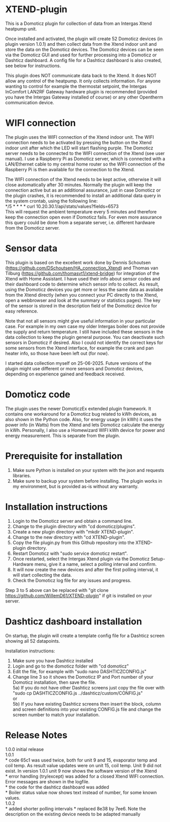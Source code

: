 # XTEND-plugin

This is a Domoticz plugin for collection of data from an Intergas Xtend heatpump unit.

Once installed and activated, the plugin will create 52 Domoticz devices (in plugin version 1.0.1) and then collect data from the Xtend indoor unit and store the data on the Domoticz devices. The Domoticz devices can be seen via the Domoticz GUI and used for further processing into a Domoticz or Dashticz dashboard. A config file for a Dashticz dashboard is also created, see below for instructions.

This plugin does NOT communicate data back to the Xtend. It does NOT allow any control of the heatpump. It only collects information. For anyone wanting to control for example the thermostat setpoint, the Intergas InComfort LAN2RF Gateway hardware plugin is recommended (provided you have the Intergas Gateway installed of course) or any other Opentherm communication device.

# WIFI connection

The plugin uses the WIFI connection of the Xtend indoor unit. The WIFI connection needs to be activated by pressing the button on the Xtend indoor unit after which the LED will start flashing purple. The Domoticz server needs to be connected to the WIFI connection of the Xtend (see user manual). I use a Raspberry Pi as Domoticz server, which is connected with a LAN/Ethernet cable to my central home router so the WIFI connection of the Raspberry Pi is then available for the connection to the Xtend.

The WIFI connection of the Xtend needs to be kept active, otherwise it will close automatically after 30 minutes. Normally the plugin will keep the connection active but as an additional assurance, just in case Domoticz or the plugin crashes, it is recommended to install an additional data query in the system crontab, using the following line:<br/>
*/5 * * * * curl 10.20.30.1/api/stats/values?fields=6573<br/>
This will request the ambient temperature every 5 minutes and therefore keep the connection open even if Domoticz fails. For even more assurance this query could be done from a separate server, i.e. different hardware from the Domoticz server.

# Sensor data 

This plugin is based on the excellent work done by Dennis Schoutsen (https://github.com/DSchoutsen/HA_connection_Xtend) and Thomas van Tilburg (https://github.com/thomasvt1/xtend-bridge) for integration of the Xtend with Home Assistant. I have used their info about sensor codes and their dashboard code to determine which sensor info to collect. As result, using the Domoticz devices you get more or less the same data as availabe from the Xtend directly (when you connect your PC directly to the Xtend, open a webbrowser and look at the summary or statistics pages). The key of the sensor is stored in the description field of the Domoticz device for easy reference.

Note that not all sensors might give useful information in your particular case. For example in my own case my older Intergas boiler does not provide the supply and return temperature. I still have included these sensors in the data collection to keep the plugin general purpose. You can deactivate such sensors in Domoticz if desired. Also I could not identify the correct keys for some sensors from the Xtend interface, for example the crank and pan heater info, so those have been left out (for now).

I started data collection myself on 25-06-2025. Future versions of the plugin might use different or more sensors and Domoticz devices, depending on experience gained and feedback received.

# Domoticz code

The plugin uses the newer DomoticzEx extended plugin framework. It contains one workaround for a Domoticz bug related to kWh devices, as also shown in the Python code. Also, for energy usage (in kWh) it uses the power info (in Watts) from the Xtend and lets Domoticz calculate the energy in kWh. Personally, I also use a Homewizard WIFI kWh device for power and energy measurement. This is separate from the plugin.

# Prerequisite for installation 

1) Make sure Python is installed on your system with the json and requests libraries. 
2) Make sure to backup your system before installing. The plugin works in my environment, but is provided as-is without any warranty.

# Installation instructions

1) Login to the Domoticz server and obtain a command line.
2) Change to the plugin directory with "cd domoticz/plugins".
3) Create a new plugin directory with "mkdir XTEND-plugin".
4) Change to the new directory with "cd XTEND-plugin".
5) Copy the file plugin.py from this Github repository into the XTEND-plugin directory.
6) Restart Domoticz with "sudo service domoticz restart".
7) Once restarted, select the Intergas Xtend plugin via the Domoticz Setup-Hardware menu, give it a name, select a polling interval and confirm.
8) It will now create the new devices and after the first polling interval, it will start collecting the data.
9) Check the Domoticz log file for any issues and progress. 

Step 3 to 5 above can be replaced with "git clone https://github.com/WillemD61/XTEND-plugin" if git is installed on your server.

# Dashticz dashboard installation

On startup, the plugin will create a template config file for a Dashticz screen showing all 52 datapoints.

Installation instructions:
1) Make sure you have Dashticz installed
2) Login and go to the domoticz folder with "cd domoticz"
3) Edit the file, for example with "sudo nano DASHTICZCONFIG.js"
4) Change line 3 so it shows the Domoticz IP and Port number of your Domoticz installation, then save the file.</br>
5a) If you do not have other Dashticz screens just copy the file over with "sudo cp DASHTICZCONFIG.js ../dashticz/custom/CONFIG.js"</br>
or</br>
5b) If you have existing Dashticz screens then insert the block, column and screen definitions into your existing CONFIG.js file and change the screen number to match your installation.</br>

# Release Notes

1.0.0 initial release</br>
1.0.1 </br>
     * code 65c1 was used twice, both for unit 9 and 15, evaporator temp and coil temp. As result value updates were on unit 15, coil temp. Unit 9 did not exist. In version 1.0.1 unit 9 now shows the software version of the Xtend</br>
     * error handling (try/except) was added for a closed Xtend WIFI connection. Error messages are shown in the logfile.</br>
     * the code for the dashticz dashboard was added</br>
     * Boiler status value now shows text instead of number, for some known values.</br>
1.0.2 </br>
     * added shorter polling intervals
     * replaced 8e38 by 7ee6. Note the description on the existing device needs to be adapted manually


